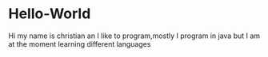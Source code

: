 # Hello-World
Hi my name is christian an I like to program,mostly I program in java but I am at the moment learning different languages  
